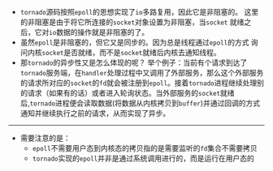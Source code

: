 * `tornado`源码按照`epoll`的思想实现了`io`多路复用，因此它是非阻塞的。 这里的非阻塞是由于将它所连接的`socket`对象设置为非阻塞，当`socket` 就绪之后，它对`io`数据的操作就是非阻塞的了。<br>
* 虽然`epoll`是非阻塞的，但它又是同步的。因为总是线程通过`epoll`的方式 询问内核`socket`是否就绪，而不是`socket`就绪后内核去通知线程。<br>
* 那`tornado`的异步性又是怎么体现的呢？ 举个例子：当前有个请求到达了`tornado`服务端，在`handler`处理过程中又调用了外部服务，那么这个外部服务的请求所对应的`socket`的`fd`就会被注册到`epoll`。接着`tornado`进程继续处理别的请求（如果有的话）或者进入轮询状态。当外部服务的`socket`就绪后,`tornado`进程便会读取数据(将数据从内核拷贝到`buffer`)并通过回调的方式通知并继续执行之前的请求，从而实现了异步。

***
* 需要注意的是：
  * `epoll`不需要用户态到内核态的拷贝指的是需要监听的`fd`集合不需要拷贝
  * `tornado`实现的`epoll`并非是通过系统调用进行的，而是运行在用户态的 
